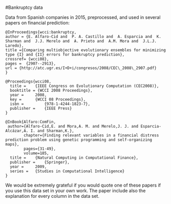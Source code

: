 #Bankruptcy data

Data from Spanish companies in 2015, preprocessed, and used in several
papers on financial prediction:

```
@InProceedings{wcci:bankruptcy,
author = {E. Alfaro-Cid and  P. A. Castillo and  A. Esparcia and  K. Sharman and  J.J. Merelo and  A. Prieto and  A.M. Mora and  J.L.J. Laredo},
title ={Comparing multiobjective evolutionary ensembles for minimizing type {I} and {II} errors for bankruptcy prediction},
crossref= {wcci08},
pages =  {2907--2913},
url = {http://atc.ugr.es/I+D+i/congresos/2008/CEC\_2008\_2907.pdf}
}

@Proceedings{wcci08,
  title = 	 {IEEE Congress on Evolutionary Computation (CEC2008)},
  booktitle = {WCCI 2008 Proceedings},
  year = 	 2008,
  key =		 {WCCI 08 Proceedings},
  isbn =         {978-1-4244-1823-7},
  publisher =	 {IEEE Press}
}

@InBook{Alfaro:ComFin,
 author={Alfaro-Cid,E. and Mora,A. M. and Merelo,J. J. and Esparcia-Alcázar,A. I. and Sharman,K.},
        chapter={Finding relevant variables in a financial distress prediction problem using genetic programming and self-organizing maps},
        pages={31-49},
        volume=185,
  title = 	 {Natural Computing in Computational Finance},
  publisher = 	 {Springer},
  year = 	 2009,
  series = 	 {Studies in Computational Intelligence}
}

```

We would be extremely grateful if you would quote one of these papers
if you use this data set in your own work. The paper include also the
explanation for every column in the data set. 

